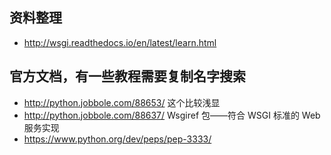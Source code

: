 ## 资料整理

- http://wsgi.readthedocs.io/en/latest/learn.html

## 官方文档，有一些教程需要复制名字搜索
- http://python.jobbole.com/88653/ 这个比较浅显
- http://python.jobbole.com/88637/ Wsgiref 包——符合 WSGI 标准的 Web 服务实现
- https://www.python.org/dev/peps/pep-3333/